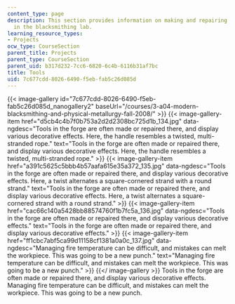```yaml
---
content_type: page
description: This section provides information on making and repairing tools used
  in the blacksmithing lab.
learning_resource_types:
- Projects
ocw_type: CourseSection
parent_title: Projects
parent_type: CourseSection
parent_uid: b317d232-7cc6-6820-6c4b-6116b31af7bc
title: Tools
uid: 7c677cdd-8026-6490-f5eb-fab5c26d085d
---
```


{{< image-gallery id="7c677cdd-8026-6490-f5eb-fab5c26d085d_nanogallery2" baseUrl="/courses/3-a04-modern-blacksmithing-and-physical-metallurgy-fall-2008/" >}}
{{< image-gallery-item href="d5cb4c4b7f0b753a2d2d2308bc725d1b_134.jpg" data-ngdesc="Tools in the forge are often made or repaired there, and display various decorative effects. Here, the handle resembles a twisted, multi-stranded rope." text="Tools in the forge are often made or repaired there, and display various decorative effects. Here, the handle resembles a twisted, multi-stranded rope." >}}
{{< image-gallery-item href="a391c5625c5bbb4b57aafa615e35a372_135.jpg" data-ngdesc="Tools in the forge are often made or repaired there, and display various decorative effects. Here, a twist alternates a square-cornered strand with a round strand." text="Tools in the forge are often made or repaired there, and display various decorative effects. Here, a twist alternates a square-cornered strand with a round strand." >}}
{{< image-gallery-item href="cac66c140a5428bb88574760f1b7fc5a_136.jpg" data-ngdesc="Tools in the forge are often made or repaired there, and display various decorative effects." text="Tools in the forge are often made or repaired there, and display various decorative effects." >}}
{{< image-gallery-item href="ff1cbc7abf5ca99d11158cf1381a0a0c_137.jpg" data-ngdesc="Managing fire temperature can be difficult, and mistakes can melt the workpiece. This was going to be a new punch." text="Managing fire temperature can be difficult, and mistakes can melt the workpiece. This was going to be a new punch." >}}
{{</ image-gallery >}}
Tools in the forge are often made or repaired there, and display various decorative effects. Managing fire temperature can be difficult, and mistakes can melt the workpiece. This was going to be a new punch.
